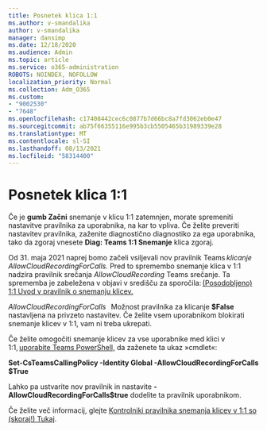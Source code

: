 ```yaml
---
title: Posnetek klica 1:1
ms.author: v-smandalika
author: v-smandalika
manager: dansimp
ms.date: 12/18/2020
ms.audience: Admin
ms.topic: article
ms.service: o365-administration
ROBOTS: NOINDEX, NOFOLLOW
localization_priority: Normal
ms.collection: Adm_O365
ms.custom:
- "9002530"
- "7648"
ms.openlocfilehash: c17408442cec6c0877b7d66bc8a7fd3062eb0e47
ms.sourcegitcommit: ab75f66355116e995b3cb5505465b31989339e28
ms.translationtype: MT
ms.contentlocale: sl-SI
ms.lasthandoff: 08/13/2021
ms.locfileid: "58314400"
---
```

# <a name="11-call-recording"></a>Posnetek klica 1:1

Če je **gumb Začni** snemanje v klicu 1:1 zatemnjen, morate spremeniti nastavitve pravilnika za uporabnika, na kar to vpliva. Če želite preveriti nastavitev pravilnika, zaženite diagnostično diagnostiko za ega uporabnika, tako da zgoraj vnesete **Diag: Teams 1:1 Snemanje** klica zgoraj.     

Od 31. maja 2021 naprej bomo začeli vsiljevali nov pravilnik Teams *klicanje AllowCloudRecordingForCalls.* Pred to spremembo snemanje klica v 1:1 nadzira pravilnik srečanja *AllowCloudRecording* Teams srečanje. Ta sprememba je zabeležena v objavi v središču za sporočila: [(Posodobljeno) 1:1 Uvod v pravilnik o snemanju klicev.](https://portal.microsoft.com/Adminportal/Home?ref=MessageCenter/:/messages/MC238796)  

*AllowCloudRecordingForCalls*   Možnost pravilnika za klicanje **$False** nastavljena na privzeto nastavitev. Če želite vsem uporabnikom blokirati snemanje klicev v 1:1, vam ni treba ukrepati.  

Če želite omogočiti snemanje klicev za vse uporabnike med klici v 1:1, [uporabite Teams PowerShell,](https://docs.microsoft.com/microsoftteams/teams-powershell-install) da zaženete ta ukaz »cmdlet«: 

**Set-CsTeamsCallingPolicy -Identity Global -AllowCloudRecordingForCalls $True** 

Lahko pa ustvarite nov pravilnik in nastavite **-AllowCloudRecordingForCalls$true** dodelite ta pravilnik uporabnikom.  

Če želite več informacij, glejte [Kontrolniki pravilnika snemanja klicev v 1:1 so (skoraj!) Tukaj](https://techcommunity.microsoft.com/t5/microsoft-teams-support/1-1-call-recording-policy-controls-are-almost-here/ba-p/2217668).
